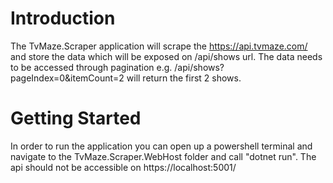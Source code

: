 # Introduction 
The TvMaze.Scraper application will scrape the https://api.tvmaze.com/ and store the data which will be exposed on /api/shows url. The data needs to be accessed through pagination e.g. /api/shows?pageIndex=0&itemCount=2 will return the first 2 shows.

# Getting Started
In order to run the application you can open up a powershell terminal and navigate to the TvMaze.Scraper.WebHost folder and call "dotnet run". The api should not be accessible on https://localhost:5001/